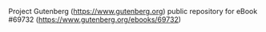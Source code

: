 Project Gutenberg (https://www.gutenberg.org) public repository for
eBook #69732 (https://www.gutenberg.org/ebooks/69732)
